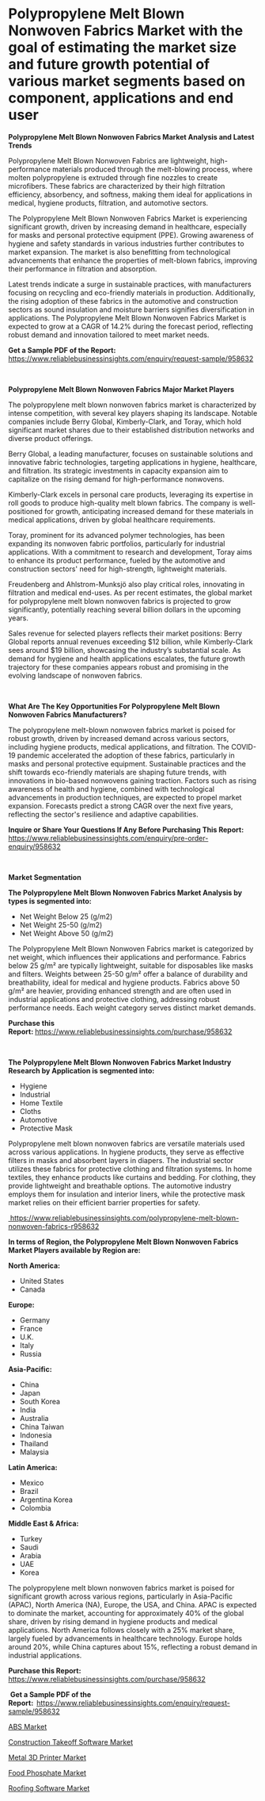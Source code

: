 <p><h1>Polypropylene Melt Blown Nonwoven Fabrics Market with the goal of estimating the market size and future growth potential of various market segments based on component, applications and end user</h1></p><p><strong>Polypropylene Melt Blown Nonwoven Fabrics Market Analysis and Latest Trends</strong></p>
<p><p>Polypropylene Melt Blown Nonwoven Fabrics are lightweight, high-performance materials produced through the melt-blowing process, where molten polypropylene is extruded through fine nozzles to create microfibers. These fabrics are characterized by their high filtration efficiency, absorbency, and softness, making them ideal for applications in medical, hygiene products, filtration, and automotive sectors.</p><p>The Polypropylene Melt Blown Nonwoven Fabrics Market is experiencing significant growth, driven by increasing demand in healthcare, especially for masks and personal protective equipment (PPE). Growing awareness of hygiene and safety standards in various industries further contributes to market expansion. The market is also benefitting from technological advancements that enhance the properties of melt-blown fabrics, improving their performance in filtration and absorption.</p><p>Latest trends indicate a surge in sustainable practices, with manufacturers focusing on recycling and eco-friendly materials in production. Additionally, the rising adoption of these fabrics in the automotive and construction sectors as sound insulation and moisture barriers signifies diversification in applications. The Polypropylene Melt Blown Nonwoven Fabrics Market is expected to grow at a CAGR of 14.2% during the forecast period, reflecting robust demand and innovation tailored to meet market needs.</p></p>
<p><strong>Get a Sample PDF of the Report:&nbsp;</strong> <a href="https://www.reliablebusinessinsights.com/enquiry/request-sample/958632?utm_campaign=1119&utm_medium=2&utm_source=Github&utm_content=ia&utm_term=16112024&utm_id=polypropylene-melt-blown-nonwoven-fabrics">https://www.reliablebusinessinsights.com/enquiry/request-sample/958632</a></p>
<p>&nbsp;</p>
<p><strong>Polypropylene Melt Blown Nonwoven Fabrics Major Market Players</strong></p>
<p><p>The polypropylene melt blown nonwoven fabrics market is characterized by intense competition, with several key players shaping its landscape. Notable companies include Berry Global, Kimberly-Clark, and Toray, which hold significant market shares due to their established distribution networks and diverse product offerings. </p><p>Berry Global, a leading manufacturer, focuses on sustainable solutions and innovative fabric technologies, targeting applications in hygiene, healthcare, and filtration. Its strategic investments in capacity expansion aim to capitalize on the rising demand for high-performance nonwovens.</p><p>Kimberly-Clark excels in personal care products, leveraging its expertise in roll goods to produce high-quality melt blown fabrics. The company is well-positioned for growth, anticipating increased demand for these materials in medical applications, driven by global healthcare requirements.</p><p>Toray, prominent for its advanced polymer technologies, has been expanding its nonwoven fabric portfolios, particularly for industrial applications. With a commitment to research and development, Toray aims to enhance its product performance, fueled by the automotive and construction sectors' need for high-strength, lightweight materials.</p><p>Freudenberg and Ahlstrom-Munksjö also play critical roles, innovating in filtration and medical end-uses. As per recent estimates, the global market for polypropylene melt blown nonwoven fabrics is projected to grow significantly, potentially reaching several billion dollars in the upcoming years.</p><p>Sales revenue for selected players reflects their market positions: Berry Global reports annual revenues exceeding $12 billion, while Kimberly-Clark sees around $19 billion, showcasing the industry’s substantial scale. As demand for hygiene and health applications escalates, the future growth trajectory for these companies appears robust and promising in the evolving landscape of nonwoven fabrics.</p></p>
<p>&nbsp;</p>
<p><strong>What Are The Key Opportunities For Polypropylene Melt Blown Nonwoven Fabrics Manufacturers?</strong></p>
<p><p>The polypropylene melt-blown nonwoven fabrics market is poised for robust growth, driven by increased demand across various sectors, including hygiene products, medical applications, and filtration. The COVID-19 pandemic accelerated the adoption of these fabrics, particularly in masks and personal protective equipment. Sustainable practices and the shift towards eco-friendly materials are shaping future trends, with innovations in bio-based nonwovens gaining traction. Factors such as rising awareness of health and hygiene, combined with technological advancements in production techniques, are expected to propel market expansion. Forecasts predict a strong CAGR over the next five years, reflecting the sector's resilience and adaptive capabilities.</p></p>
<p><strong>Inquire or Share Your Questions If Any Before Purchasing This Report:</strong> <a href="https://www.reliablebusinessinsights.com/enquiry/pre-order-enquiry/958632?utm_campaign=1119&utm_medium=2&utm_source=Github&utm_content=ia&utm_term=16112024&utm_id=polypropylene-melt-blown-nonwoven-fabrics">https://www.reliablebusinessinsights.com/enquiry/pre-order-enquiry/958632</a></p>
<p>&nbsp;</p>
<p><strong>Market Segmentation</strong></p>
<p><strong>The Polypropylene Melt Blown Nonwoven Fabrics Market Analysis by types is segmented into:</strong></p>
<p><ul><li>Net Weight Below 25 (g/m2)</li><li>Net Weight 25-50 (g/m2)</li><li>Net Weight Above 50 (g/m2)</li></ul></p>
<p><p>The Polypropylene Melt Blown Nonwoven Fabrics market is categorized by net weight, which influences their applications and performance. Fabrics below 25 g/m² are typically lightweight, suitable for disposables like masks and filters. Weights between 25-50 g/m² offer a balance of durability and breathability, ideal for medical and hygiene products. Fabrics above 50 g/m² are heavier, providing enhanced strength and are often used in industrial applications and protective clothing, addressing robust performance needs. Each weight category serves distinct market demands.</p></p>
<p><strong>Purchase this Report:&nbsp;</strong><a href="https://www.reliablebusinessinsights.com/purchase/958632?utm_campaign=1119&utm_medium=2&utm_source=Github&utm_content=ia&utm_term=16112024&utm_id=polypropylene-melt-blown-nonwoven-fabrics">https://www.reliablebusinessinsights.com/purchase/958632</a></p>
<p>&nbsp;</p>
<p><strong>The Polypropylene Melt Blown Nonwoven Fabrics Market Industry Research by Application is segmented into:</strong></p>
<p><ul><li>Hygiene</li><li>Industrial</li><li>Home Textile</li><li>Cloths</li><li>Automotive</li><li>Protective Mask</li></ul></p>
<p><p>Polypropylene melt blown nonwoven fabrics are versatile materials used across various applications. In hygiene products, they serve as effective filters in masks and absorbent layers in diapers. The industrial sector utilizes these fabrics for protective clothing and filtration systems. In home textiles, they enhance products like curtains and bedding. For clothing, they provide lightweight and breathable options. The automotive industry employs them for insulation and interior liners, while the protective mask market relies on their efficient barrier properties for safety.</p></p>
<p><a href="https://www.reliablebusinessinsights.com/polypropylene-melt-blown-nonwoven-fabrics-r958632?utm_campaign=1119&utm_medium=2&utm_source=Github&utm_content=ia&utm_term=16112024&utm_id=polypropylene-melt-blown-nonwoven-fabrics">&nbsp;https://www.reliablebusinessinsights.com/polypropylene-melt-blown-nonwoven-fabrics-r958632</a></p>
<p><strong>In terms of Region, the Polypropylene Melt Blown Nonwoven Fabrics Market Players available by Region are:</strong></p>
<p>
    <p> <strong> North America: </strong>
        <ul>
            <li>United States</li>
            <li>Canada</li>
        </ul>
        </p> 
    <p> <strong> Europe: </strong>
        <ul>
            <li>Germany</li>
            <li>France</li>
            <li>U.K.</li>
            <li>Italy</li>
            <li>Russia</li>
        </ul>
        </p> 
    <p> <strong> Asia-Pacific: </strong>
        <ul>
            <li>China</li>
            <li>Japan</li>
            <li>South Korea</li>
            <li>India</li>
            <li>Australia</li>
            <li>China Taiwan</li>
            <li>Indonesia</li>
            <li>Thailand</li>
            <li>Malaysia</li>
        </ul>
        </p> 
    <p> <strong> Latin America: </strong>
        <ul>
            <li>Mexico</li>
            <li>Brazil</li>
            <li>Argentina Korea</li>
            <li>Colombia</li>
        </ul>
        </p> 
    <p> <strong> Middle East & Africa: </strong>
        <ul>
            <li>Turkey</li>
            <li>Saudi</li>
            <li>Arabia</li>
            <li>UAE</li>
            <li>Korea</li>
        </ul>
    </p>
    </p>
<p><p>The polypropylene melt blown nonwoven fabrics market is poised for significant growth across various regions, particularly in Asia-Pacific (APAC), North America (NA), Europe, the USA, and China. APAC is expected to dominate the market, accounting for approximately 40% of the global share, driven by rising demand in hygiene products and medical applications. North America follows closely with a 25% market share, largely fueled by advancements in healthcare technology. Europe holds around 20%, while China captures about 15%, reflecting a robust demand in industrial applications.</p></p>
<p><strong>Purchase this Report: </strong><a href="https://www.reliablebusinessinsights.com/purchase/958632?utm_campaign=1119&utm_medium=2&utm_source=Github&utm_content=ia&utm_term=16112024&utm_id=polypropylene-melt-blown-nonwoven-fabrics">https://www.reliablebusinessinsights.com/purchase/958632</a></p>
<p>&nbsp;<strong>Get a Sample PDF of the Report:&nbsp;&nbsp;</strong><a href="https://www.reliablebusinessinsights.com/enquiry/request-sample/958632?utm_campaign=1119&utm_medium=2&utm_source=Github&utm_content=ia&utm_term=16112024&utm_id=polypropylene-melt-blown-nonwoven-fabrics">https://www.reliablebusinessinsights.com/enquiry/request-sample/958632</a></p>
<p><strong></strong></p>
<p><p><a href="https://www.linkedin.com/pulse/abs-market-pulse-95-expansion-blueprint-2024-2031-entrepulse-vgzdf?utm_campaign=1119&utm_medium=2&utm_source=Github&utm_content=ia&utm_term=16112024&utm_id=polypropylene-melt-blown-nonwoven-fabrics">ABS Market</a></p><p><a href="https://issuu.com/reportprime-2/docs/construction-takeoff-software-marke_3ba6f5ca43b369?utm_campaign=1119&utm_medium=2&utm_source=Github&utm_content=ia&utm_term=16112024&utm_id=polypropylene-melt-blown-nonwoven-fabrics">Construction Takeoff Software Market</a></p><p><a href="https://www.linkedin.com/pulse/analyzing-metal-3d-printer-market-dynamics-growth-drivers-forecasted-2gj5f?utm_campaign=1119&utm_medium=2&utm_source=Github&utm_content=ia&utm_term=16112024&utm_id=polypropylene-melt-blown-nonwoven-fabrics">Metal 3D Printer Market</a></p><p><a href="https://www.linkedin.com/pulse/emerging-opportunities-challenges-global-food-phosphate-market-u3cmf?utm_campaign=1119&utm_medium=2&utm_source=Github&utm_content=ia&utm_term=16112024&utm_id=polypropylene-melt-blown-nonwoven-fabrics">Food Phosphate Market</a></p><p><a href="https://issuu.com/reportprime-2/docs/roofing-software-market-size-2030.p_ad4c1f2abb57f0?utm_campaign=1119&utm_medium=2&utm_source=Github&utm_content=ia&utm_term=16112024&utm_id=polypropylene-melt-blown-nonwoven-fabrics">Roofing Software Market</a></p></p>